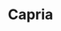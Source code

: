 ---
title: "Capria"
description: "Expert en outsourcing qui répond à vos besoins sur vos projets d’externalisation tout en respectant votre budget."
banner:
  title: Votre partenaire fiable et économique pour vos travaux d’externalisation
  content: Expert en outsourcing qui répond à vos besoins sur vos projets d’externalisation tout en respectant votre budget.
  image: /images/banner-art.png
  button:
    label: "Contactez Nous"
    link: "/contact"
    enable: true

# services
services:
  - title: "Capria Security"
    content: "Filiale du Groupe CAPRIA créée en 2022, CAPRIA Security est une agence de sécurité privée intervient dans les domaines de la Sûreté / Sécurité et de la protection rapprochée sis à Antananarivo."
    images:
      - "/images/security/siren.png"
      - "/images/security/police-dog.png"
      - "/images/security/police-car.png"
    button:
      enable: true
      label: Consulter
      link: /security

  - title: "Capria Agency"
    content: "Lorem ipsum dolor sit amet, consectetur adipiscing elit. Consequat tristique eget amet, tempus eu at consecttur. Leo facilisi nunc viverra tellus. Ac laoreet sit vel consquat. consectetur adipiscing elit. Consequat tristique eget amet, tempus eu at consecttur. Leo facilisi nunc viverra tellus. Ac laoreet sit vel consquat."
    images: 
      - "/images/agency/outsource.png"
      - "/images/agency/outsourcing.png"
    button:
      enable: true
      label: Consulter
      link: /agency
  
  - title: "Capria Tech"
    content: "Filiale du Groupe CAPRIA crée en 2022, CAPRIA TECH est une agence digitale qui dans le domaine du Web, Programmation, Developpement d'application, Maintenance Informatique, Systeme et Reseau."
    images:
      - "/images/tech/app-settings.png"
      - "/images/tech/app.png"
      - "/images/tech/coding.png"
      - "/images/tech/web-development.png"
    button:
      enable: true
      label: Consulter
      link: /tech


  - title: "Capria Event"
    content: "Lorem ipsum dolor sit amet, consectetur adipiscing elit. Consequat tristique eget amet, tempus eu at consecttur. Leo facilisi nunc viverra tellus. Ac laoreet sit vel consquat. consectetur adipiscing elit. Consequat tristique eget amet, tempus eu at consecttur. Leo facilisi nunc viverra tellus. Ac laoreet sit vel consquat."
    images:
      - "/images/event/wedding-arch.png"
      - "/images/event/event.png"
      - "/images/event/opening-ceremony.png"
      - "/images/event/billboard.png"
      - "/images/event/wedding-rings.png"
    button:
      enable: true
      label: Consulter
      link: /event


  - title: "Capria Outsourcing"
    content: "Expert en outsourcing, Capria répond à vos besoins sur vos projets d'externalisation en respectant votre budget. Nous vous proposons une équipe d'experts ayant au moins 5 ans d'expérience dans chaque domaine. Chacun excelle brillamment dans chaque métier et possède de solide référence au niveau international"
    images:
      - "/images/event/billboard.png"
    button:
      enable: true
      label: Consulter
      link: /outsourcing
# workflow
workflow: 
  title: "Experience the best workflow with us"
  image: "/images/banner.jpg"
  description: "Lorem ipsum dolor sit amet, consectetur adipiscing elit. Consequat tristique eget amet, tempus eu at consecttur."

# call_to_action
call_to_action:
  title: Prêt à collaborer?
  content: Lorem ipsum dolor sit amet, consectetur adipiscing elit. Consequat tristique eget amet, tempus eu at consecttur.
  image: '/images/cta.png'
  button:
    enable: true
    label: "Contactez Nous"
    link: "/contact"
---
